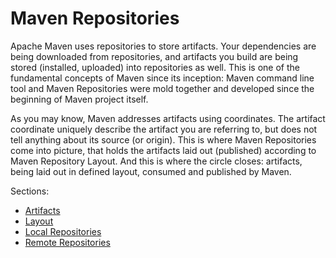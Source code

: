 # Maven Repositories

<!--
Licensed to the Apache Software Foundation (ASF) under one
or more contributor license agreements.  See the NOTICE file
distributed with this work for additional information
regarding copyright ownership.  The ASF licenses this file
to you under the Apache License, Version 2.0 (the
"License"); you may not use this file except in compliance
with the License.  You may obtain a copy of the License at

    http://www.apache.org/licenses/LICENSE-2.0

Unless required by applicable law or agreed to in writing,
software distributed under the License is distributed on an
"AS IS" BASIS, WITHOUT WARRANTIES OR CONDITIONS OF ANY
KIND, either express or implied.  See the License for the
specific language governing permissions and limitations
under the License.
-->

Apache Maven uses repositories to store artifacts. Your dependencies are being downloaded from repositories,
and artifacts you build are being stored (installed, uploaded) into repositories as well. This is one of the 
fundamental concepts of Maven since its inception: Maven command line tool and Maven Repositories were mold together
and developed since the beginning of Maven project itself.

As you may know, Maven addresses artifacts using coordinates. The artifact coordinate uniquely describe the artifact 
you are referring to, but does not tell anything about its source (or origin). This is where
Maven Repositories come into picture, that holds the artifacts laid out (published) according to Maven Repository
Layout. And this is where the circle closes: artifacts, being laid out in defined layout, consumed and published
by Maven.

Sections:
* [Artifacts](artifacts.md)
* [Layout](layout.md)
* [Local Repositories](local.md)
* [Remote Repositories](remote.md)
